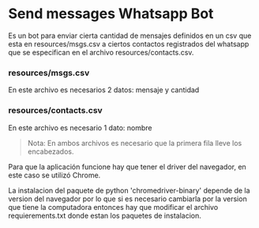 # Send messages Whatsapp Bot

Es un bot para enviar cierta cantidad de mensajes definidos en un csv que esta en resources/msgs.csv a ciertos contactos registrados del whatsapp que se especifican en el archivo resources/contacts.csv.

### resources/msgs.csv
En este archivo es necesarios 2 datos: mensaje y cantidad

### resources/contacts.csv
En este archivo es necesario 1 dato: nombre

>Nota: En ambos archivos es necesario que la primera fila lleve los encabezados.

Para que la aplicación funcione hay que tener el driver del navegador, en este caso se utilizó Chrome.

La instalacion del paquete de python 'chromedriver-binary' depende de la version del navegador por lo que si es necesario cambiarla por la version que tiene la computadora entonces hay que modificar el archivo requierements.txt donde estan los paquetes de instalacion.